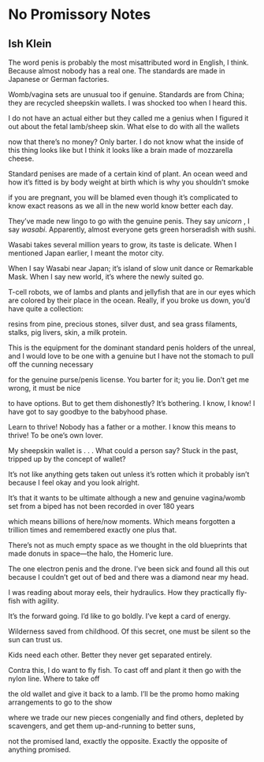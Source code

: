 # No Promissory Notes
## Ish Klein
The word penis is probably the most misattributed word in
English, I think. Because almost nobody has a real one.
The standards are made in Japanese or German factories.

Womb/vagina sets are unusual too if genuine.
Standards are from China; they are recycled sheepskin wallets.
I was shocked too when I heard this.

I do not have an actual either but they called
me a genius when I figured it out about the fetal
lamb/sheep skin. What else to do with all the wallets

now that there’s no money? Only barter.
I do not know what the inside of this thing looks like
but I think it looks like a brain made of mozzarella cheese.

Standard penises are made of a certain kind of plant.
An ocean weed and how it’s fitted is by body weight
at birth which is why you shouldn’t smoke

if you are pregnant, you will be blamed
even though it’s complicated to know exact reasons
as we all in the new world know better each day.

They’ve made new lingo to go with the genuine penis.
They say _unicorn_ , I say _wasabi_.
Apparently, almost everyone gets green horseradish with sushi.

Wasabi takes several million years to grow,
its taste is delicate. When I mentioned Japan
earlier, I meant the motor city.

When I say Wasabi near Japan; it’s island
of slow unit dance or Remarkable Mask.
When I say new world, it’s where the newly suited go.

T-cell robots, we of lambs and plants and jellyfish that are
in our eyes which are colored by their place in the ocean.
Really, if you broke us down, you’d have quite a collection:

resins from pine, precious stones,
silver dust, and sea grass filaments,
stalks, pig livers, skin, a milk protein.

This is the equipment for the dominant standard penis holders
of the unreal, and I would love to be one with a genuine
but I have not the stomach to pull off the cunning necessary

for the genuine purse/penis license.
You barter for it; you lie.
Don’t get me wrong, it must be nice

to have options. But to get them dishonestly?
It’s bothering. I know, I know!
I have got to say goodbye to the babyhood phase.

Learn to thrive! Nobody has a father or a mother.
I know this means to thrive!
To be one’s own lover.

My sheepskin wallet is . . .
What could a person say? Stuck in the past,
tripped up by the concept of wallet?

It’s not like anything gets taken out
unless it’s rotten which it probably isn’t
because I feel okay and you look alright.

It’s that it wants to be ultimate although
a new and genuine vagina/womb set from a biped
has not been recorded in over 180 years

which means billions of here/now moments.
Which means forgotten a trillion times
and remembered exactly one plus that.

There’s not as much empty space as we thought
in the old blueprints that made donuts
in space—the halo, the Homeric lure.

The one electron penis and the drone.
I’ve been sick and found all this out because I couldn’t
get out of bed and there was a diamond near my head.

I was reading about moray eels,
their hydraulics. How they practically
fly-fish with agility.

It’s the forward going.
I’d like to go boldly.
I’ve kept a card of energy.

Wilderness saved from childhood.
Of this secret, one must be silent
so the sun can trust us.

Kids need each other.
Better they never get
separated entirely.

Contra this, I do want to fly fish.
To cast off and plant it then go with
the nylon line. Where to take off

the old wallet and give it back
to a lamb. I’ll be the promo homo
making arrangements to go to the show

where we trade our new pieces congenially
and find others, depleted by scavengers,
and get them up-and-running to better suns,

not the promised land, exactly
the opposite. Exactly the opposite
of anything promised.